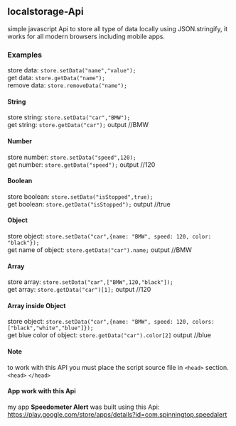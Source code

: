 ## localstorage-Api
simple javascript Api to store all type of data locally using JSON.stringify, it works for all modern browsers including mobile apps.

### Examples
store data: `store.setData("name","value");`<br>
get data: `store.getData("name");`<br>
remove data: `store.removeData("name");`<br>
#### String
store string: `store.setData("car","BMW");`<br>
get string: `store.getData("car");` output //BMW<br>
#### Number
store number: `store.setData("speed",120);`<br>
get number: `store.getData("speed");` output //120<br>
#### Boolean
store boolean: `store.setData("isStopped",true);`<br>
get boolean: `store.getData("isStopped");` output //true<br>
#### Object
store object: `store.setData("car",{name: "BMW", speed: 120, color: "black"});`<br>
get name of object: `store.getData("car").name;` output //BMW<br>
#### Array
store array: `store.setData("car",["BMW",120,"black"]);`<br>
get array: `store.getData("car")[1];` output //120<br>
#### Array inside Object
store object: `store.setData("car",{name: "BMW", speed: 120, colors: ["black","white","blue"]});`<br>
get blue color of object: `store.getData("car").color[2]` output //blue

#### Note
to work with this API you must place the script source file in `<head>` section.<br>
 `<head>` <script type="text/javascript" src="storeApi.js"></script> `</head>`
 
 #### App work with this Api
 my app **Speedometer Alert** was built using this Api:<br>
 https://play.google.com/store/apps/details?id=com.spinningtop.speedalert
